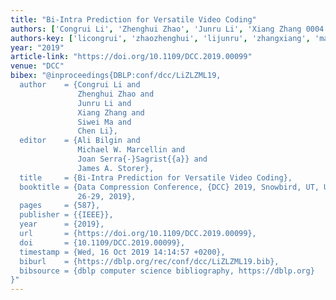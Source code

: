 ```yaml
---
title: "Bi-Intra Prediction for Versatile Video Coding"
authors: ['Congrui Li', 'Zhenghui Zhao', 'Junru Li', 'Xiang Zhang 0004', 'Siwei Ma', 'Chen Li']
authors-key: ['licongrui', 'zhaozhenghui', 'lijunru', 'zhangxiang', 'masiwei', 'lichen']
year: "2019"
article-link: "https://doi.org/10.1109/DCC.2019.00099"
venue: "DCC"
bibex: "@inproceedings{DBLP:conf/dcc/LiZLZML19,
  author    = {Congrui Li and
               Zhenghui Zhao and
               Junru Li and
               Xiang Zhang and
               Siwei Ma and
               Chen Li},
  editor    = {Ali Bilgin and
               Michael W. Marcellin and
               Joan Serra{-}Sagrist{{a}} and
               James A. Storer},
  title     = {Bi-Intra Prediction for Versatile Video Coding},
  booktitle = {Data Compression Conference, {DCC} 2019, Snowbird, UT, USA, March
               26-29, 2019},
  pages     = {587},
  publisher = {{IEEE}},
  year      = {2019},
  url       = {https://doi.org/10.1109/DCC.2019.00099},
  doi       = {10.1109/DCC.2019.00099},
  timestamp = {Wed, 16 Oct 2019 14:14:57 +0200},
  biburl    = {https://dblp.org/rec/conf/dcc/LiZLZML19.bib},
  bibsource = {dblp computer science bibliography, https://dblp.org}
}"
---
```

